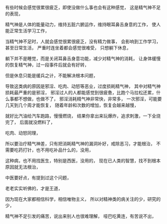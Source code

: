 有些时候会感觉很累很疲乏，即使没做什么事也会有这种感觉，
这是精气神不足的表现，

精气神是人体的能量动力，维持五脏六腑运作，维持眼耳鼻舌身意的工作，
使人能正常生活学习工作，

当精气神不足时，人就会感觉很累很疲乏，没有精力做事，
会影响到工作学习，甚至日常生活，
严重时连坐着都会感觉很难受，
只想躺下休息，

躺下并不是睡觉，而是关闭耳鼻舌身意功能，减少对精气神的消耗，
让身体缓慢的恢复精气神，过一段事件后就会有好转，

但是休息只能是缓兵之计，不能解决根本问题，

导致这类病的原因是邪淫、吃肉、动怒等恶业，过度损耗精气神，
其中对精气神损耗最严重的是邪淫，
邪淫过人的人都能感觉到很疲惫，比跑个马拉松还累，什么事都不想做，也做不了，
邪淫消耗精气神非常快，非常多，
一次邪淫，可能要几天到几个周才能恢复，
随着年龄和次数的增加，恢复会越来越慢，

就好比汽油给汽车跑路，慢慢燃烧，
结果你拿出来玩爆炸，追求刺激，一下全烧完了，
后面就没燃料了，

吃肉、动怒同理，

所以要治疗精气神差，只有把消耗精气神的漏洞补好，戒除恶习，才能根治，
不需要吃药打针，也不用吃补品什么的，没用，

这种病，也不用找医生，特别是西医，没用的，
现在已人类的智慧，找不到根本原因就无法根治，

中医要好点，有提到过这个问题，

老老实实听佛的，才是王道，

因为现在大家都相信科学，相信唯物主义，
所以对精神类的病关注的少，研究的少，

精气神不足引发的痛苦，说出来别人也很难理解，
哑巴吃黄连，有苦说不出，

